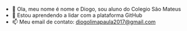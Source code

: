 - 👋 Ola, meu nome é nome e Diogo, sou aluno do Colegio São Mateus
- 🌱 Estou aprendendo a lidar com a plataforma GitHub
- 📫 Meu email de contato: diogolimapaula2017@gmail.com




